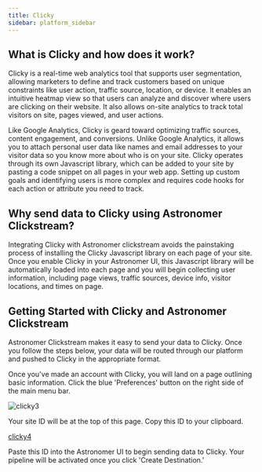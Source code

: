 ```yaml
---
title: Clicky
sidebar: platform_sidebar
---
```


## What is Clicky and how does it work?

Clicky is a real-time web analytics tool that supports user segmentation, allowing marketers to define and track customers based on unique constraints like user action, traffic source, location, or device. It enables an intuitive heatmap view so that users can analyze and discover where users are clicking on their website. It also allows on-site analytics to track total visitors on site, pages viewed, and user actions. 

Like Google Analytics, Clicky is geard toward optimizing traffic sources, content engagement, and conversions. Unlike Google Analytics, it allows you to attach personal user data like names and email addresses to your visitor data so you know more about who is on your site. Clicky operates through its own Javascript library, which can be added to your site by pasting a code snippet on all pages in your web app. Setting up custom goals and identifying users is more complex and requires code hooks for each action or attribute you need to track.

## Why send data to Clicky using Astronomer Clickstream?

Integrating Clicky with Astronomer clickstream avoids the painstaking process of installing the Clicky Javascript library on each page of your site. Once you enable Clicky in your Astronomer UI, this Javascript library will be automatically loaded into each page and you will begin collecting user information, including page views, traffic sources, device info, visitor locations, and times on page. 

## Getting Started with Clicky and Astronomer Clickstream

Astronomer Clickstream makes it easy to send your data to Clicky. Once you follow the steps below, your data will be routed through our platform and pushed to Clicky in the appropriate format. 

Once you've made an account with Clicky, you will land on a page outlining basic information. Click the blue 'Preferences' button on the right side of the main menu bar.

![clicky3](/1.0/assets/img/guides/streaming/clickstream/clicky/clicky3.png)

Your site ID will be at the top of this page. Copy this ID to your clipboard.

[clicky4](/1.0/assets/img/guides/streaming/clickstream/clicky/clicky4.png)

Paste this ID into the Astronomer UI to begin sending data to Clicky. Your pipeline will be activated once you click 'Create Destination.'



